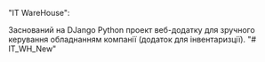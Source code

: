 "IT WareHouse":

Заснований на DJango Python проект веб-додатку для зручного керування обладнанням компанії (додаток для інвентаризції).
"# IT_WH_New" 

